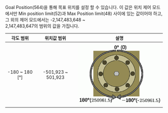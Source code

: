 Goal Position(564)을 통해 목표 위치를 설정 할 수 있습니다.
이 값은 위치 제어 모드에서만 Min position limit(52)과 Max Position limit(48) 사이에 있는 값이어야 하고, 그 외의 제어 모드에서는 -2,147,483,648 ~<br> 2,147,483,647의 범위의 값을 가집니다.

|각도 범위|위치값 범위| 설명 |
| :--------: | :--------: | :--------: |
|-180 ~ 180 [&deg;]|-501,923 ~ 501,923|![](/assets/images/dxl/pro/h54_angle_position.png)|

